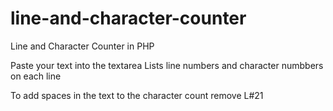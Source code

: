 # line-and-character-counter
Line and Character Counter in PHP

Paste your text into the textarea 
Lists line numbers and character numbbers on each line

To add spaces in the text to the character count remove L#21

